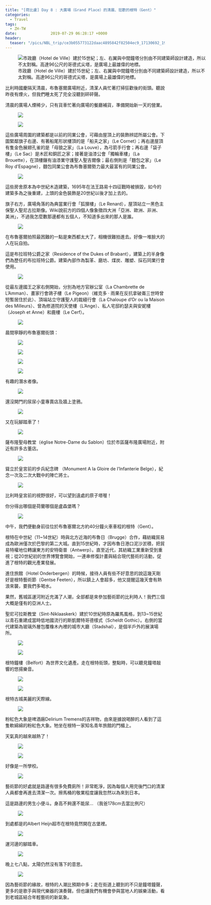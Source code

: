```yaml
---
title: "[荷比盧] Day 8 : 大廣場（Grand Place）的清晨、狂歡的根特（Gent）"
categories:
  - Travel
tags:
  - ZH-TW
date:               2019-07-29 06:28:17 +0000
header:
  teaser: "/pics/NBL_trip/ce3b055773122daac4895842f82504ec9_17130692_190727_0012.jpg"
---
```

<figure style="width: 600px" class="align-center">
<img src="/pics/NBL_trip/ce3b055773122daac4895842f82504ec9_17130692_190727_0012.jpg" alt="市政廳（Hotel de Ville）建於15世紀；左、右翼與中間鐘塔分別由不同建築師設計建造，所以不太對稱。高達96公尺的哥德式尖塔，是廣場上最雄偉的地標。">
<figcaption>市政廳（Hotel de Ville）建於15世紀；左、右翼與中間鐘塔分別由不同建築師設計建造，所以不太對稱。高達96公尺的哥德式尖塔，是廣場上最雄偉的地標。</figcaption>
</figure>

比利時國慶隔天清晨，布魯塞爾廣場附近，清潔人員忙著打掃狂歡後的街頭。聽說昨夜有煙火，但我們睡太死了完全沒聽到砰砰聲。


清晨的廣場人煙稀少，只有貨車忙著向廣場的餐廳補貨，準備開始新一天的營業。

<figure style="width: 400px" class="align-center">
<img src="/pics/NBL_trip/IMG_6729.jpg">
</figure>
<figure style="width: 400px" class="align-center">
<img src="/pics/NBL_trip/ce3b055773122daac4895842f82504ec9_17130692_190727_0026.jpg">
</figure>


這些廣場周圍的建築都是以前的同業公會，可藉由屋頂上的裝飾辨認所屬公會。下圖緊鄰旗子右邊、有著船尾形狀樓頂的是「船夫之家」（Le Cornet）；再右邊屋頂有隻金色展翅孔雀的是「母狼之家」（La Louve），為弓箭手行會；再右邊「袋子樓」（Le Sac）是木匠和銅匠之家；接著是油漆公會「獨輪車樓」（La Brouette），在頂樓鑲有油漆業守護聖人聖吉爾像；最右側則是「麵包之家」（Le Roy d’Espagne），麵包同業公會為布魯塞爾勢力最大最富有的同業公會。
<figure style="width: 600px" class="align-center">
<img src="/pics/NBL_trip/IMG_6727.jpg">
</figure>

這些房舍原本為中世紀木造建築，1695年在法王路易十四征戰時被損毀，如今的建築多為之後重建，上頭的金色裝飾是20世紀以後才加上去的。



旗子右方，廣場角落的為典當業行會「狐狸樓」（Le Renard），屋頂站立一黑色主保聖人聖尼古拉斯像。Wiki說前方的四個人像象徵四大洲「亞洲、歐洲、非洲、美洲」，不過我怎麼數那邊都有五個人，不知道多出來的那人是誰。
<figure style="width: 400px" class="align-center">
<img src="/pics/NBL_trip/IMG_6731.jpg">
</figure>


在布魯塞爾拍照最困難的一點是東西都太大了，相機很難拍進去。好像一堆臉大的人在玩自拍。



這是布拉班特公爵之家（Residence of the Dukes of Brabant），建築上的半身像們為歷任的布拉班特公爵。建築內部作為製革、磨坊、煤炭、雕塑、採石同業行會使用。
<figure style="width: 400px" class="align-center">
<img src="/pics/NBL_trip/ce3b055773122daac4895842f82504ec9_17130692_190727_0019.jpg">
</figure>




從最左邊國王之家右側開始，分別為地方官辦公室（La Chambrette de L’Amman）、畫家行會鴿子樓（Le Pigeon）（維克多 · 雨果在反抗拿破崙三世時曾短暫居住於此）、頂端站立守護聖人的裁縫行會（La Chaloupe d’Or ou la Maison des Milleurs）、曾為修道院的天使樓（L’Ange）、私人宅邸約瑟夫與安妮樓（Joseph et Anne）和鹿樓（Le Cerf）。
<figure style="width: 600px" class="align-center">
<img src="/pics/NBL_trip/IMG_6722.jpg">
</figure>


晨間寧靜的布魯塞爾街頭：
<figure style="width: 400px" class="align-center">
<img src="/pics/NBL_trip/IMG_6749.jpg">
</figure>
<figure style="width: 400px" class="align-center">
<img src="/pics/NBL_trip/IMG_6742.jpg">
</figure>
<figure style="width: 400px" class="align-center">
<img src="/pics/NBL_trip/IMG_6750.jpg">
</figure>
<figure style="width: 400px" class="align-center">
<img src="/pics/NBL_trip/ce3b055773122daac4895842f82504ec9_17130692_190727_0067.jpg">
</figure>

有趣的潛水者像。
<figure style="width: 400px" class="align-center">
<img src="/pics/NBL_trip/IMG_6743.jpg">
</figure>


還沒開門的尿尿小童專賣店及牆上塗鴉。
<figure style="width: 400px" class="align-center">
<img src="/pics/NBL_trip/IMG_6738.jpg">
</figure>

又在玩腳踏車了！
<figure style="width: 400px" class="align-center">
<img src="/pics/NBL_trip/IMG_6734.jpg">
</figure>

薩布隆聖母教堂（église Notre-Dame du Sablon）位於市區薩布隆廣場附近，附近有許多古董店。
<figure style="width: 400px" class="align-center">
<img src="/pics/NBL_trip/ce3b055773122daac4895842f82504ec9_17130692_190727_0064.jpg">
</figure>


聳立於皇宮前的步兵紀念碑 （Monument A la Gloire de l’Infanterie Belge），紀念一次及二次大戰中的陣亡將士。
<figure style="width: 400px" class="align-center">
<img src="/pics/NBL_trip/IMG_6746.jpg">
</figure>


比利時皇宮前的視野很好，可以望到遠處的原子塔喔！

你分得出哪個是荷蘭哪個是盧森堡嗎？
<figure style="width: 600px" class="align-center">
<img src="/pics/NBL_trip/IMG_6747.jpg">
</figure>




中午，我們便動身前往位於布魯塞爾北方約40分鐘火車車程的根特（Gent）。

根特在中世紀（11~14世紀）時與北方近海的布魯日（Brugge）合作，藉紡織貿易成為歐洲僅次於巴黎的第二大城。直到15世紀時，才因布魯日港口泥沙淤積，把貿易特權地位轉讓東方的安特衛普（Antwerp）。直至近代，其紡織工業重新受到重視；從20世紀初的世界博覽會開始，一連串修復計畫與結合現代藝術的活動，促進了根特的觀光產業發展。

進住旅館（Hotel Onderbergen）的時候，接待人員有些不好意思的說這幾天剛好是根特藝術節（Gentse Feeten），所以鎮上人會超多，他又提醒這幾天會有熱浪來襲，要我們多喝水。

果然，舊城區運河附近充滿了人潮，全部都是來參加藝術節的比利時人！我們三個大概是僅有的亞洲人士。

聖尼可拉斯教堂（Sint-Niklaaskerk）建於10世紀時原為羅馬風格，到13~15世紀以青石重建成當時低地國流行的斯凱爾特哥德樣式（Scheldt Gothic）。右側的當代建築為玻璃外層包覆橡木內裡的城市大廳（Stadshal），是個半戶外的展演場所。

<figure style="width: 600px" class="align-center">
<img src="/pics/NBL_trip/ce3b055773122daac4895842f82504ec9_17130692_190727_0046.jpg">
</figure>
<figure style="width: 400px" class="align-center">
<img src="/pics/NBL_trip/IMG_6756.jpg">
</figure>




根特鐘樓（Belfort）為世界文化遺產。走在根特街頭，整點時，可以聽見鐘塔敲響的悠揚樂音。
<figure style="width: 400px" class="align-center">
<img src="/pics/NBL_trip/ce3b055773122daac4895842f82504ec9_17130692_190727_0047.jpg">
</figure>
<figure style="width: 400px" class="align-center">
<img src="/pics/NBL_trip/IMG_6757.jpg">
</figure>



根特古城美麗的天際線。
<figure style="width: 600px" class="align-center">
<img src="/pics/NBL_trip/Photo-2019-07-22-6-55-02-PM.jpg">
</figure>

粉紅色大象是啤酒廠Delirium Tremens的吉祥物，由來是據說喝醉的人看到了這隻軟綿綿的粉紅色大象。牠坐在根特一家知名青年旅館的門楣上。

天氣真的越來越熱了！

<figure style="width: 600px" class="align-center">
<img src="/pics/NBL_trip/IMG_6759.jpg">
</figure>
<figure style="width: 600px" class="align-center">
<img src="/pics/NBL_trip/IMG_6763.jpg">
</figure>


好像是一所學校。
<figure style="width: 600px" class="align-center">
<img src="/pics/NBL_trip/IMG_6760.jpg">
</figure>


藝術節的好處就是路邊有很多免費廁所！非常乾淨，因為每個人用完後門口的清潔人員都會再進去清潔一次。擦馬桶的敬業程度讓我忽然以為來到日本。

這是路邊的男生小便斗。身高不夠還不能尿… （我爸178cm去當比例尺）
<figure style="width: 400px" class="align-center">
<img src="/pics/NBL_trip/ce3b055773122daac4895842f82504ec9_17130692_190727_0056.jpg">
</figure>


到處都是的Albert Heijn超市在根特竟然開在古堡裡。
<figure style="width: 400px" class="align-center">
<img src="/pics/NBL_trip/ce3b055773122daac4895842f82504ec9_17130692_190727_0058.jpg">
</figure>


運河邊的腳踏車。
<figure style="width: 600px" class="align-center">
<img src="/pics/NBL_trip/IMG_6774.jpg">
</figure>


晚上七八點，太陽仍然沒有落下的意思。
<figure style="width: 600px" class="align-center">
<img src="/pics/NBL_trip/IMG_6770.jpg">
</figure>




因為藝術節的緣故，根特的人潮比預期中多；走在街道上聽到的不只是鐘塔鐘聲，更多的是歌手與現代樂器的演奏聲。但也讓我們有機會參與當地人的娛樂活動，看到老城區結合年輕藝術的新氣象。

